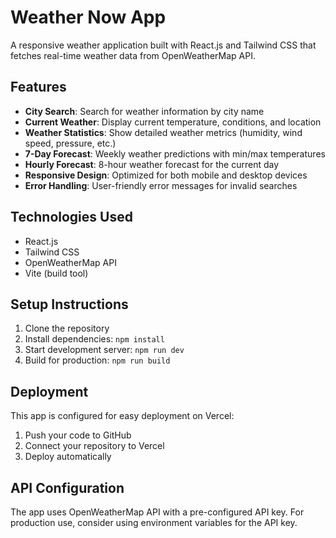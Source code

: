 # Weather Now App

A responsive weather application built with React.js and Tailwind CSS that fetches real-time weather data from OpenWeatherMap API.

## Features

-   **City Search**: Search for weather information by city name
-   **Current Weather**: Display current temperature, conditions, and location
-   **Weather Statistics**: Show detailed weather metrics (humidity, wind speed, pressure, etc.)
-   **7-Day Forecast**: Weekly weather predictions with min/max temperatures
-   **Hourly Forecast**: 8-hour weather forecast for the current day
-   **Responsive Design**: Optimized for both mobile and desktop devices
-   **Error Handling**: User-friendly error messages for invalid searches

## Technologies Used

-   React.js
-   Tailwind CSS
-   OpenWeatherMap API
-   Vite (build tool)

## Setup Instructions

1. Clone the repository
2. Install dependencies: `npm install`
3. Start development server: `npm run dev`
4. Build for production: `npm run build`

## Deployment

This app is configured for easy deployment on Vercel:

1. Push your code to GitHub
2. Connect your repository to Vercel
3. Deploy automatically

## API Configuration

The app uses OpenWeatherMap API with a pre-configured API key. For production use, consider using environment variables for the API key.


